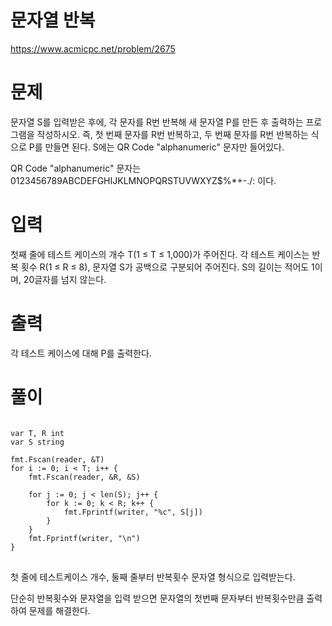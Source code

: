 문자열 반복
=============
<https://www.acmicpc.net/problem/2675>
# 문제
문자열 S를 입력받은 후에, 각 문자를 R번 반복해 새 문자열 P를 만든 후 출력하는 프로그램을 작성하시오. 즉, 첫 번째 문자를 R번 반복하고, 두 번째 문자를 R번 반복하는 식으로 P를 만들면 된다. S에는 QR Code "alphanumeric" 문자만 들어있다.

QR Code "alphanumeric" 문자는 0123456789ABCDEFGHIJKLMNOPQRSTUVWXYZ\$%*+-./: 이다.
# 입력
첫째 줄에 테스트 케이스의 개수 T(1 ≤ T ≤ 1,000)가 주어진다. 각 테스트 케이스는 반복 횟수 R(1 ≤ R ≤ 8), 문자열 S가 공백으로 구분되어 주어진다. S의 길이는 적어도 1이며, 20글자를 넘지 않는다. 
# 출력
각 테스트 케이스에 대해 P를 출력한다.
# 풀이
<pre>
<code>
var T, R int
var S string

fmt.Fscan(reader, &T)
for i := 0; i < T; i++ {
	fmt.Fscan(reader, &R, &S)

	for j := 0; j < len(S); j++ {
		for k := 0; k < R; k++ {
			fmt.Fprintf(writer, "%c", S[j])
		}
	}
	fmt.Fprintf(writer, "\n")
}
</code>
</pre>
첫 줄에 테스트케이스 개수, 둘째 줄부터 반복횟수 문자열 형식으로 입력받는다.

단순히 반복횟수와 문자열을 입력 받으면 문자열의 첫번째 문자부터 반복횟수만큼 출력하여 문제를 해결한다.